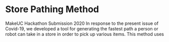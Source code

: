 # Store Pathing Method
MakeUC Hackathon Submission 2020
In response to the present issue of Covid-19, we developed a tool for generating the fastest path a person or robot can take in a store in order to pick up various items.
This method uses 
